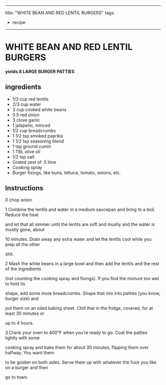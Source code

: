 
---
title: "WHITE BEAN AND RED LENTIL BURGERS"
tags:
  - recipe
---
# WHITE BEAN AND RED LENTIL BURGERS



#### yields  8 LARGE BURGER PATTIES


## ingredients
* 1/3 cup red lentils 
* 2/3 cup water 
* 3 cup cooked white beans 
* 0.5 red onion 
* 3 clove garlic 
* 1 jalapeño, minced 
* 1/2 cup breadcrumbs 
* 1 1/2 tsp smoked paprika 
* 1 1/2 tsp seasoning blend 
* 1 tsp ground cumin 
* 1 TBL olive oil 
* 1/2 tsp salt 
* Grated zest of .5 lime 
* Cooking spray 
* Burger fixings, like buns, lettuce, tomato, onions, etc. 



## Instructions
0 chop onion

1 Combine the lentils and water in a medium saucepan and bring to a boil. Reduce the heat

and let that all simmer until the lentils are soft and mushy and the water is mostly gone, about

10 minutes. Drain away any extra water and let the lentils cool while you prep all the other

shit.

2 Mash the white beans in a large bowl and then add the lentils and the rest of the ingredients

(not counting the cooking spray and fixings). If you find the mixture too wet to hold its

shape, add some more breadcrumbs. Shape that mix into patties (you know, burger size) and

put them on an oiled baking sheet. Chill that in the fridge, covered, for at least 30 minutes or

up to 4 hours.

3 Crank your oven to 400°F when you’re ready to go. Coat the patties lightly with some

cooking spray and bake them for about 30 minutes, flipping them over halfway. You want them

to be golden on both sides. Serve them up with whatever the fuck you like on a burger and then

go to town.






